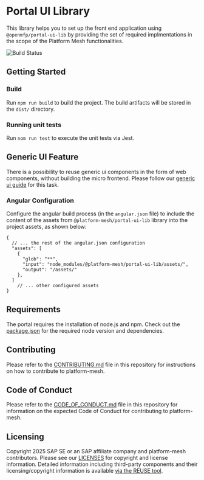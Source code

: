 # Portal UI Library

This library helps you to set up the front end application using `@openmfp/portal-ui-lib` by providing the set of required implmentations 
in the scope of the Platform Mesh functionalities.
<!-- CI trigger -->

![Build Status](https://github.com/platform-mesh/portal-ui-lib/actions/workflows/pipeline.yaml/badge.svg)

## Getting Started

### Build

Run `npm run build` to build the project. The build artifacts will be stored in the `dist/` directory.

### Running unit tests

Run `nom run test` to execute the unit tests via Jest.

## Generic UI Feature

There is a possibility to reuse generic ui components in the form of web components, without building the micro frontend.
Please follow our [generic ui guide](./docs/readme-generic-ui.md) for this task.

### Angular Configuration

Configure the angular build process (in the `angular.json` file) to include the content of the assets
from `@platform-mesh/portal-ui-lib` library into the project assets, as shown below:

```
{
  // ... the rest of the angular.json configuration
  "assets": [
    {
      "glob": "**",
      "input": "node_modules/@platform-mesh/portal-ui-lib/assets/",
      "output": "/assets/"
    },
  ]
    // ... other configured assets
}
```

## Requirements

The portal requires the installation of node.js and npm.
Check out the [package.json](package.json) for the required node version and dependencies.

## Contributing

Please refer to the [CONTRIBUTING.md](CONTRIBUTING.md) file in this repository for instructions on how to contribute to platform-mesh.

## Code of Conduct

Please refer to the [CODE_OF_CONDUCT.md](CODE_OF_CONDUCT.md) file in this repository for information on the expected Code of Conduct for contributing to platform-mesh.

## Licensing

Copyright 2025 SAP SE or an SAP affiliate company and platform-mesh contributors. Please see our [LICENSES](LICENSES)
for copyright and license information. Detailed information including third-party components and their licensing/copyright information
is available [via the REUSE tool](https://api.reuse.software/info/github.com/platform-mesh/portal-ui-lib).


